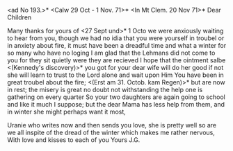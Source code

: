 <ad No 193.>* <Calw 29 Oct - 1 Nov. 71>*
 <In Mt Clem. 20 Nov 71>*
Dear Children

Many thanks for yours of <27 Sept und>* 1 Octo we were anxiously waiting to hear from you, though we had no idia that you were yourself in troubel or in anxiety about fire, it must have been a dreadful time and what a winter for so many who have no loging I am glad that the Lehmans did not come to you for they sit quietly were they are recieved I hope that the ointment salbe <(Kennedy's discovery)>* you got for your dear wife will do her good if not she will learn to trust to the Lord alone and wait upon Him 
You have been in great troubel about the fire; <(Erst am 31. Octob. kam Regen)>* but are now in rest; the misery is great no doubt not withstanding the help one is gathering on every quarter So your two daughters are again going to school and like it much I suppose; but the dear Mama has less help from them, and in winter she might perhaps want it most,

Uranie who writes now and then sends you love, she is pretty well so are we all inspite of the dread of the winter which makes me rather nervous, With love and kisses to each of you
 Yours J.G.
